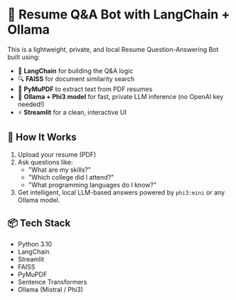 # 📄 Resume Q&A Bot with LangChain + Ollama

This is a lightweight, private, and local Resume Question-Answering Bot built using:

- 🧠 **LangChain** for building the Q&A logic
- 🔍 **FAISS** for document similarity search
- 🧾 **PyMuPDF** to extract text from PDF resumes
- 🧠 **Ollama + Phi3 model** for fast, private LLM inference (no OpenAI key needed!)
- ⚡ **Streamlit** for a clean, interactive UI

## 🚀 How It Works
1. Upload your resume (PDF)
2. Ask questions like:
   - "What are my skills?"
   - "Which college did I attend?"
   - "What programming languages do I know?"
3. Get intelligent, local LLM-based answers powered by `phi3:mini` or any Ollama model.

## 📦 Tech Stack
- Python 3.10
- LangChain
- Streamlit
- FAISS
- PyMuPDF
- Sentence Transformers
- Ollama (Mistral / Phi3)

## 🛡️ All Offline & Private
No cloud API keys needed — everything runs on your machine.

---


